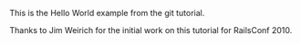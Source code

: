 This is the Hello World example from the git tutorial.

Thanks to Jim Weirich for the initial work on this tutorial for RailsConf 2010.
